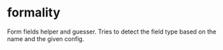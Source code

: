 # formality
Form fields helper and guesser. Tries to detect the field type based on the name and the given config.
